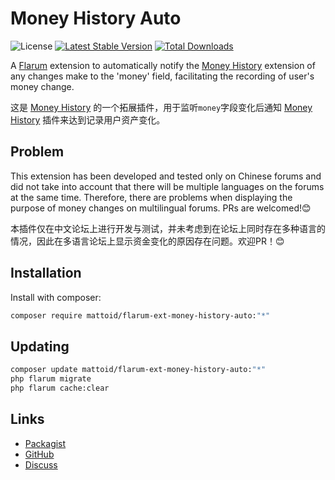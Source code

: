 # Money History Auto

![License](https://img.shields.io/github/license/Mattoids/flarum-ext-money-history-auto) [![Latest Stable Version](https://img.shields.io/packagist/v/mattoid/flarum-ext-money-history.svg)](https://packagist.org/packages/mattoid/flarum-ext-money-history) [![Total Downloads](https://img.shields.io/packagist/dt/mattoid/flarum-ext-money-history.svg)](https://packagist.org/packages/mattoid/flarum-ext-money-history)

A [Flarum](http://flarum.org) extension to automatically notify the [Money History](https://github.com/Mattoids/flarum-ext-money-history) extension of any changes make to the 'money' field, facilitating the recording of user's money change.

这是 [Money History](https://github.com/Mattoids/flarum-ext-money-history) 的一个拓展插件，用于监听`money`字段变化后通知 [Money History](https://github.com/Mattoids/flarum-ext-money-history) 插件来达到记录用户资产变化。  

## Problem
This extension has been developed and tested only on Chinese forums and did not take into account that there will be multiple languages on the forums at the same time. Therefore, there are problems when displaying the purpose of money changes on multilingual forums. PRs are welcomed!😊

本插件仅在中文论坛上进行开发与测试，并未考虑到在论坛上同时存在多种语言的情况，因此在多语言论坛上显示资金变化的原因存在问题。欢迎PR！😊

## Installation

Install with composer:

```sh
composer require mattoid/flarum-ext-money-history-auto:"*"
```

## Updating

```sh
composer update mattoid/flarum-ext-money-history-auto:"*"
php flarum migrate
php flarum cache:clear
```

## Links

- [Packagist](https://packagist.org/packages/mattoid/flarum-ext-money-history)
- [GitHub](https://github.com/mattoid/flarum-ext-money-history)
- [Discuss](https://discuss.flarum.org/d/PUT_DISCUSS_SLUG_HERE)

